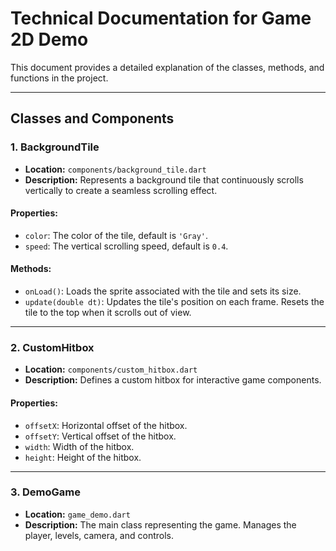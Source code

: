 # **Technical Documentation for Game 2D Demo**

This document provides a detailed explanation of the classes, methods, and functions in the project.

---

## **Classes and Components**

### **1. BackgroundTile**
- **Location:** `components/background_tile.dart`
- **Description:** Represents a background tile that continuously scrolls vertically to create a seamless scrolling effect.

#### Properties:
- `color`: The color of the tile, default is `'Gray'`.
- `speed`: The vertical scrolling speed, default is `0.4`.

#### Methods:
- `onLoad()`: Loads the sprite associated with the tile and sets its size.
- `update(double dt)`: Updates the tile's position on each frame. Resets the tile to the top when it scrolls out of view.

---

### **2. CustomHitbox**
- **Location:** `components/custom_hitbox.dart`
- **Description:** Defines a custom hitbox for interactive game components.

#### Properties:
- `offsetX`: Horizontal offset of the hitbox.
- `offsetY`: Vertical offset of the hitbox.
- `width`: Width of the hitbox.
- `height`: Height of the hitbox.

---

### **3. DemoGame**
- **Location:** `game_demo.dart`
- **Description:** The main class representing the game. Manages the player, levels, camera, and controls.
